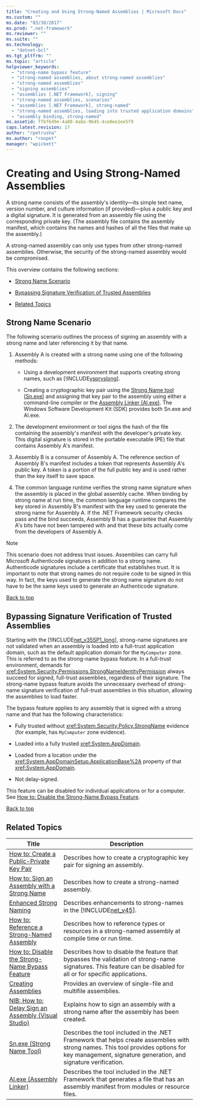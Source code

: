```yaml
---
title: "Creating and Using Strong-Named Assemblies | Microsoft Docs"
ms.custom: ""
ms.date: "03/30/2017"
ms.prod: ".net-framework"
ms.reviewer: ""
ms.suite: ""
ms.technology: 
  - "dotnet-bcl"
ms.tgt_pltfrm: ""
ms.topic: "article"
helpviewer_keywords: 
  - "strong-name bypass feature"
  - "strong-named assemblies, about strong-named assemblies"
  - "strong-named assemblies"
  - "signing assemblies"
  - "assemblies [.NET Framework], signing"
  - "strong-named assemblies, scenarios"
  - "assemblies [.NET Framework], strong-named"
  - "strong-named assemblies, loading into trusted application domains"
  - "assembly binding, strong-named"
ms.assetid: ffbf6d9e-4a88-4a8a-9645-4ce0ee1ee5f9
caps.latest.revision: 17
author: "rpetrusha"
ms.author: "ronpet"
manager: "wpickett"
---
```

# Creating and Using Strong-Named Assemblies
<a name="top"></a> A strong name consists of the assembly's identity—its simple text name, version number, and culture information (if provided)—plus a public key and a digital signature. It is generated from an assembly file using the corresponding private key. (The assembly file contains the assembly manifest, which contains the names and hashes of all the files that make up the assembly.)  
  
 A strong-named assembly can only use types from other strong-named assemblies. Otherwise, the security of the strong-named assembly would be compromised.  
  
 This overview contains the following sections:  
  
-   [Strong Name Scenario](#strong_name_scenario)  
  
-   [Bypassing Signature Verification of Trusted Assemblies](#bypassing_signature_verification)  
  
-   [Related Topics](#related_topics)  
  
<a name="strong_name_scenario"></a>   
## Strong Name Scenario  
 The following scenario outlines the process of signing an assembly with a strong name and later referencing it by that name.  
  
1.  Assembly A is created with a strong name using one of the following methods:  
  
    -   Using a development environment that supports creating strong names, such as [!INCLUDE[vsprvslong](../../../includes/vsprvslong-md.md)].  
  
    -   Creating a cryptographic key pair using the [Strong Name tool (Sn.exe)](../../../docs/framework/tools/sn-exe-strong-name-tool.md) and assigning that key pair to the assembly using either a command-line compiler or the [Assembly Linker (Al.exe)](../../../docs/framework/tools/al-exe-assembly-linker.md). The Windows Software Development Kit (SDK) provides both Sn.exe and Al.exe.  
  
2.  The development environment or tool signs the hash of the file containing the assembly's manifest with the developer's private key. This digital signature is stored in the portable executable (PE) file that contains Assembly A's manifest.  
  
3.  Assembly B is a consumer of Assembly A. The reference section of Assembly B's manifest includes a token that represents Assembly A's public key. A token is a portion of the full public key and is used rather than the key itself to save space.  
  
4.  The common language runtime verifies the strong name signature when the assembly is placed in the global assembly cache. When binding by strong name at run time, the common language runtime compares the key stored in Assembly B's manifest with the key used to generate the strong name for Assembly A. If the .NET Framework security checks pass and the bind succeeds, Assembly B has a guarantee that Assembly A's bits have not been tampered with and that these bits actually come from the developers of Assembly A.  
  
> [!NOTE]
>  This scenario does not address trust issues. Assemblies can carry full Microsoft Authenticode signatures in addition to a strong name. Authenticode signatures include a certificate that establishes trust. It is important to note that strong names do not require code to be signed in this way. In fact, the keys used to generate the strong name signature do not have to be the same keys used to generate an Authenticode signature.  
  
 [Back to top](#top)  
  
<a name="bypassing_signature_verification"></a>   
## Bypassing Signature Verification of Trusted Assemblies  
 Starting with the [!INCLUDE[net_v35SP1_long](../../../includes/net-v35sp1-long-md.md)], strong-name signatures are not validated when an assembly is loaded into a full-trust application domain, such as the default application domain for the `MyComputer` zone. This is referred to as the strong-name bypass feature. In a full-trust environment, demands for <xref:System.Security.Permissions.StrongNameIdentityPermission> always succeed for signed, full-trust assemblies, regardless of their signature. The strong-name bypass feature avoids the unnecessary overhead of strong-name signature verification of full-trust assemblies in this situation, allowing the assemblies to load faster.  
  
 The bypass feature applies to any assembly that is signed with a strong name and that has the following characteristics:  
  
-   Fully trusted without <xref:System.Security.Policy.StrongName> evidence (for example, has `MyComputer` zone evidence).  
  
-   Loaded into a fully trusted <xref:System.AppDomain>.  
  
-   Loaded from a location under the <xref:System.AppDomainSetup.ApplicationBase%2A> property of that <xref:System.AppDomain>.  
  
-   Not delay-signed.  
  
 This feature can be disabled for individual applications or for a computer. See [How to: Disable the Strong-Name Bypass Feature](../../../docs/framework/app-domains/how-to-disable-the-strong-name-bypass-feature.md).  
  
 [Back to top](#top)  
  
<a name="related_topics"></a>   
## Related Topics  
  
|Title|Description|  
|-----------|-----------------|  
|[How to: Create a Public-Private Key Pair](../../../docs/framework/app-domains/how-to-create-a-public-private-key-pair.md)|Describes how to create a cryptographic key pair for signing an assembly.|  
|[How to: Sign an Assembly with a Strong Name](../../../docs/framework/app-domains/how-to-sign-an-assembly-with-a-strong-name.md)|Describes how to create a strong-named assembly.|  
|[Enhanced Strong Naming](../../../docs/framework/app-domains/enhanced-strong-naming.md)|Describes enhancements to strong-names in the [!INCLUDE[net_v45](../../../includes/net-v45-md.md)].|  
|[How to: Reference a Strong-Named Assembly](../../../docs/framework/app-domains/how-to-reference-a-strong-named-assembly.md)|Describes how to reference types or resources in a strong-named assembly at compile time or run time.|  
|[How to: Disable the Strong-Name Bypass Feature](../../../docs/framework/app-domains/how-to-disable-the-strong-name-bypass-feature.md)|Describes how to disable the feature that bypasses the validation of strong-name signatures. This feature can be disabled for all or for specific applications.|  
|[Creating Assemblies](../../../docs/framework/app-domains/create-assemblies.md)|Provides an overview of single-file and multifile assemblies.|  
|[NIB: How to: Delay Sign an Assembly (Visual Studio)](http://msdn.microsoft.com/en-us/cab63b7a-591e-4674-b236-d77cd29a79ea)|Explains how to sign an assembly with a strong name after the assembly has been created.|  
|[Sn.exe (Strong Name Tool)](../../../docs/framework/tools/sn-exe-strong-name-tool.md)|Describes the tool included in the .NET Framework that helps create assemblies with strong names. This tool provides options for key management, signature generation, and signature verification.|  
|[Al.exe (Assembly Linker)](../../../docs/framework/tools/al-exe-assembly-linker.md)|Describes the tool included in the .NET Framework that generates a file that has an assembly manifest from modules or resource files.|